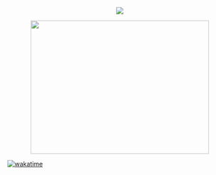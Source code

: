 <p align="center"><a href="https://github.com/anuraghazra/github-readme-stats">
  <img align="center" src="https://github-readme-stats.vercel.app/api?username=austintuley&count_private=true&show_icons=true&theme=tokyonight" />
</a></p>

<p align="center"><a href="https://wakatime.com/@austintuley">
  <img align="center" width="400" height="300" src="https://wakatime.com/share/@austintuley/c4c1d602-9297-4b1d-aa14-5a2977b06ba6.svg" />
</a>

[![wakatime](https://wakatime.com/badge/user/1fe83b0e-b8e7-4414-ad72-b2d87bb7d83d.svg)](https://wakatime.com/@1fe83b0e-b8e7-4414-ad72-b2d87bb7d83d)
